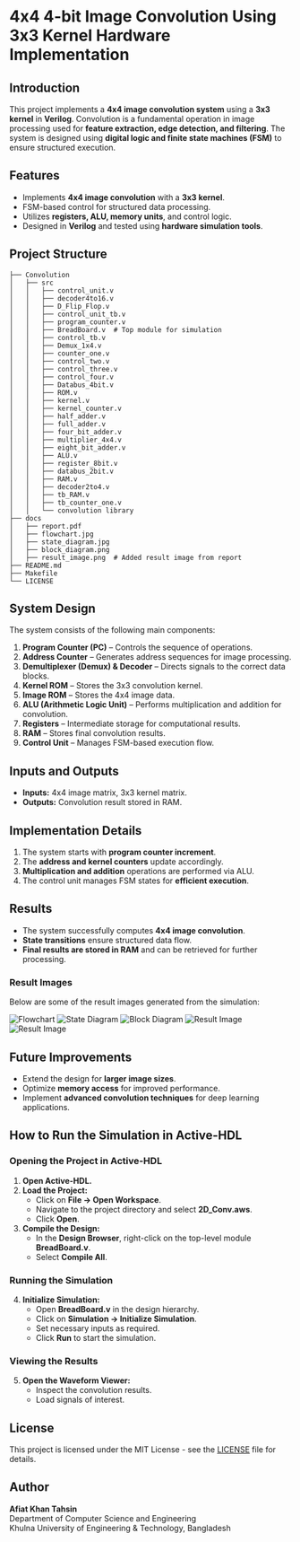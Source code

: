 # 4x4 4-bit Image Convolution Using 3x3 Kernel Hardware Implementation

## Introduction
This project implements a **4x4 image convolution system** using a **3x3 kernel** in **Verilog**. Convolution is a fundamental operation in image processing used for **feature extraction, edge detection, and filtering**. The system is designed using **digital logic and finite state machines (FSM)** to ensure structured execution.

## Features
- Implements **4x4 image convolution** with a **3x3 kernel**.
- FSM-based control for structured data processing.
- Utilizes **registers, ALU, memory units**, and control logic.
- Designed in **Verilog** and tested using **hardware simulation tools**.

## Project Structure
```
├── Convolution
│   ├── src
│   │   ├── control_unit.v
│   │   ├── decoder4to16.v
│   │   ├── D_Flip_Flop.v
│   │   ├── control_unit_tb.v
│   │   ├── program_counter.v
│   │   ├── BreadBoard.v  # Top module for simulation
│   │   ├── control_tb.v
│   │   ├── Demux_1x4.v
│   │   ├── counter_one.v
│   │   ├── control_two.v
│   │   ├── control_three.v
│   │   ├── control_four.v
│   │   ├── Databus_4bit.v
│   │   ├── ROM.v
│   │   ├── kernel.v
│   │   ├── kernel_counter.v
│   │   ├── half_adder.v
│   │   ├── full_adder.v
│   │   ├── four_bit_adder.v
│   │   ├── multiplier_4x4.v
│   │   ├── eight_bit_adder.v
│   │   ├── ALU.v
│   │   ├── register_8bit.v
│   │   ├── databus_2bit.v
│   │   ├── RAM.v
│   │   ├── decoder2to4.v
│   │   ├── tb_RAM.v
│   │   ├── tb_counter_one.v
│   │   └── convolution library
├── docs
│   ├── report.pdf
│   ├── flowchart.jpg
│   ├── state_diagram.jpg
│   ├── block_diagram.png
│   ├── result_image.png  # Added result image from report
├── README.md
├── Makefile
└── LICENSE
```

## System Design
The system consists of the following main components:
1. **Program Counter (PC)** – Controls the sequence of operations.
2. **Address Counter** – Generates address sequences for image processing.
3. **Demultiplexer (Demux) & Decoder** – Directs signals to the correct data blocks.
4. **Kernel ROM** – Stores the 3x3 convolution kernel.
5. **Image ROM** – Stores the 4x4 image data.
6. **ALU (Arithmetic Logic Unit)** – Performs multiplication and addition for convolution.
7. **Registers** – Intermediate storage for computational results.
8. **RAM** – Stores final convolution results.
9. **Control Unit** – Manages FSM-based execution flow.

## Inputs and Outputs
- **Inputs:** 4x4 image matrix, 3x3 kernel matrix.
- **Outputs:** Convolution result stored in RAM.

## Implementation Details
1. The system starts with **program counter increment**.
2. The **address and kernel counters** update accordingly.
3. **Multiplication and addition** operations are performed via ALU.
4. The control unit manages FSM states for **efficient execution**.

## Results
- The system successfully computes **4x4 image convolution**.
- **State transitions** ensure structured data flow.
- **Final results are stored in RAM** and can be retrieved for further processing.

### Result Images
Below are some of the result images generated from the simulation:

![Flowchart](docs/flowchart.jpg)
![State Diagram](docs/state_diagram.jpg)
![Block Diagram](docs/block_diagram.jpg)
![Result Image](docs/result_image.jpg)
![Result Image](docs/waverform.jpg)

## Future Improvements
- Extend the design for **larger image sizes**.
- Optimize **memory access** for improved performance.
- Implement **advanced convolution techniques** for deep learning applications.

## How to Run the Simulation in Active-HDL
### **Opening the Project in Active-HDL**
1. **Open Active-HDL.**
2. **Load the Project:**
   - Click on **File → Open Workspace**.
   - Navigate to the project directory and select **2D_Conv.aws**.
   - Click **Open**.
3. **Compile the Design:**
   - In the **Design Browser**, right-click on the top-level module **BreadBoard.v**.
   - Select **Compile All**.

### **Running the Simulation**
4. **Initialize Simulation:**
   - Open **BreadBoard.v** in the design hierarchy.
   - Click on **Simulation → Initialize Simulation**.
   - Set necessary inputs as required.
   - Click **Run** to start the simulation.

### **Viewing the Results**
5. **Open the Waveform Viewer:**
   - Inspect the convolution results.
   - Load signals of interest.

## License
This project is licensed under the MIT License - see the [LICENSE](LICENSE) file for details.

## Author
**Afiat Khan Tahsin**  
Department of Computer Science and Engineering  
Khulna University of Engineering & Technology, Bangladesh

